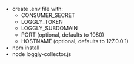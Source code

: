 * create .env file with:
	* CONSUMER_SECRET
	* LOGGLY_TOKEN
	* LOGGLY_SUBDOMAIN
	* PORT (optional, defaults to 1080)
	* HOSTNAME (optional, defaults to 127.0.0.1)
* npm install
* node loggly-collector.js
